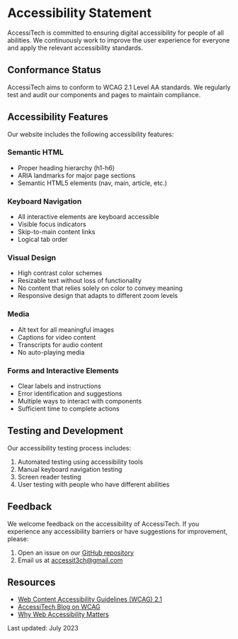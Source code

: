 <!--
title: Accessibility Statement
description: AccessiTech's commitment to digital accessibility for all users.
date: 2023-08-20
status: published
-->

# Accessibility Statement

AccessiTech is committed to ensuring digital accessibility for people of all abilities. We continuously work to improve the user experience for everyone and apply the relevant accessibility standards.

## Conformance Status

AccessiTech aims to conform to WCAG 2.1 Level AA standards. We regularly test and audit our components and pages to maintain compliance.

## Accessibility Features

Our website includes the following accessibility features:

### Semantic HTML

- Proper heading hierarchy (h1-h6)
- ARIA landmarks for major page sections
- Semantic HTML5 elements (nav, main, article, etc.)

### Keyboard Navigation

- All interactive elements are keyboard accessible
- Visible focus indicators
- Skip-to-main content links
- Logical tab order

### Visual Design

- High contrast color schemes
- Resizable text without loss of functionality
- No content that relies solely on color to convey meaning
- Responsive design that adapts to different zoom levels

### Media

- Alt text for all meaningful images
- Captions for video content
- Transcripts for audio content
- No auto-playing media

### Forms and Interactive Elements

- Clear labels and instructions
- Error identification and suggestions
- Multiple ways to interact with components
- Sufficient time to complete actions

## Testing and Development

Our accessibility testing process includes:

1. Automated testing using accessibility tools
2. Manual keyboard navigation testing
3. Screen reader testing
4. User testing with people who have different abilities

## Feedback

We welcome feedback on the accessibility of AccessiTech. If you experience any accessibility barriers or have suggestions for improvement, please:

1. Open an issue on our [GitHub repository](https://github.com/AccessiTech/AccessiTech)
2. Email us at [accessit3ch@gmail.com](mailto:accessit3ch@gmail.com)

## Resources

- [Web Content Accessibility Guidelines (WCAG) 2.1](https://www.w3.org/TR/WCAG21/)
- [AccessiTech Blog on WCAG](/blog/wcag)
- [Why Web Accessibility Matters](/blog/Introduction-to-WCAG-What-It-Is-and-Why-It-Matters)

Last updated: July 2023
